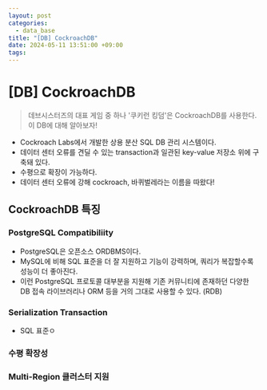 ```yaml
---
layout: post
categories:
  - data_base
title: "[DB] CockroachDB"
date: 2024-05-11 13:51:00 +09:00
tags:
---
```

# \[DB] CockroachDB

>데브시스터즈의 대표 게임 중 하나 '쿠키런 킹덤'은 CockroachDB를 사용한다.\
>이 DB에 대해 알아보자!

- Cockroach Labs에서 개발한 상용 분산 SQL DB 관리 시스템이다.
- 데이터 센터 오류를 견딜 수 있는 transaction과 일관된 key-value 저장소 위에 구축돼 있다.
- 수평으로 확장이 가능하다.
- 데이터 센터 오류에 강해 cockroach, 바퀴벌레라는 이름을 따왔다!

## CockroachDB 특징

### PostgreSQL Compatibiliity

- PostgreSQL은 오픈소스 ORDBMS이다.
- MySQL에 비해 SQL 표준을 더 잘 지원하고 기능이 강력하며, 쿼리가 복잡할수록 성능이 더 좋아진다.
- 이런 PostgreSQL 프로토콜 대부분을 지원해 기존 커뮤니티에 존재하던 다양한 DB 접속 라이브러리나 ORM 등을 거의 그대로 사용할 수 있다. (RDB)

### Serialization Transaction

- SQL 표준ㅇ

### 수평 확장성


### Multi-Region 클러스터 지원

